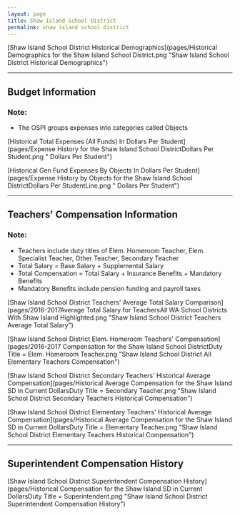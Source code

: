 ```yaml
---
layout: page
title: Shaw Island School District
permalink: shaw island school district
---
```



[Shaw Island School District Historical Demographics](pages/Historical Demographics for the Shaw Island School District.png "Shaw Island School District Historical Demographics")

___

## Budget Information
### Note:
- The OSPI groups expenses into categories called Objects

[Historical Total Expenses (All Funds) In Dollars Per Student](pages/Expense History for the Shaw Island School DistrictDollars Per Student.png " Dollars Per Student")

[Historical Gen Fund Expenses By Objects In Dollars Per Student](pages/Expense History by Objects for the Shaw Island School DistrictDollars Per StudentLine.png " Dollars Per Student")


___

## Teachers' Compensation Information
### Note:
- Teachers include duty titles of Elem. Homeroom Teacher, Elem. Specialist Teacher, Other Teacher, Secondary Teacher
- Total Salary = Base Salary + Supplemental Salary
- Total Compensation = Total Salary + Insurance Benefits + Mandatory Benefits
- Mandatory Benefits include pension funding and payroll taxes

[Shaw Island School District Teachers' Average Total Salary Comparison](pages/2016-2017Average Total Salary for TeachersAll WA School Districts With Shaw Island Highlighted.png "Shaw Island School District Teachers Average Total Salary")

[Shaw Island School District Elem. Homeroom Teachers' Compensation](pages/2016-2017 Compensation for the Shaw Island School DistrictDuty Title = Elem. Homeroom Teacher.png "Shaw Island School District All Elementary Teachers Compensation")

[Shaw Island School District Secondary Teachers' Historical Average Compensation](pages/Historical Average Compensation for the Shaw Island SD in Current DollarsDuty Title = Secondary Teacher.png "Shaw Island School District Secondary Teachers Historical Compensation")

[Shaw Island School District Elementary Teachers' Historical Average Compensation](pages/Historical Average Compensation for the Shaw Island SD in Current DollarsDuty Title = Elementary Teacher.png "Shaw Island School District Elementary Teachers Historical Compensation")


___

## Superintendent Compensation History

[Shaw Island School District Superintendent Compensation History](pages/Historical Compensation for the Shaw Island SD in Current DollarsDuty Title = Superintendent.png "Shaw Island School District Superintendent Compensation History")

